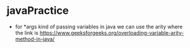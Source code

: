 # javaPractice


* for *args kind of passing variables in java we can use the arity where the link is https://www.geeksforgeeks.org/overloading-variable-arity-method-in-java/
